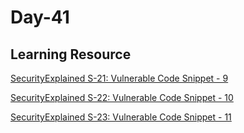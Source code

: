 # Day-41

## Learning Resource

[SecurityExplained S-21: Vulnerable Code Snippet - 9](https://github.com/harsh-bothra/SecurityExplained/blob/main/resources/vulnerable-code-9.md)


[SecurityExplained S-22: Vulnerable Code Snippet - 10](https://github.com/harsh-bothra/SecurityExplained/blob/main/resources/vulnerable-code-10.md)


[SecurityExplained S-23: Vulnerable Code Snippet - 11](https://github.com/harsh-bothra/SecurityExplained/blob/main/resources/vulnerable-code-11.md)
